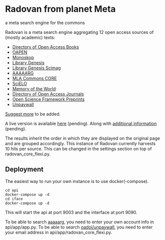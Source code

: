 # Radovan from planet Meta
a meta search engine for the commons

Radovan is a meta search engine aggregating 12 open access sources of (mostly academic) texts:

- [Directory of Open Access Books](https://www.doabooks.org/)
- [OAPEN](http://www.oapen.org/home)
- [Monoskop](https://monoskop.org/Monoskop)
- [Library Genesis](http://gen.lib.rus.ec/)
- [Library Genesis Scimag](http://gen.lib.rus.ec/scimag/index.php)
- [AAAAARG](http://aaaaarg.fail)
- [MLA Commons CORE](https://mla.hcommons.org/deposits)
- [SciELO](http://www.scielo.org/)
- [Memory of the World](http://library.memoryoftheworld.org)
- [Directory of Open Access Journals](https://doaj.org/)
- [Open Science Framework Preprints](https://osf.io/search/)
- [Unpaywall](https://unpaywall.org/data)

[Suggest more](https://pad.riseup.net/p/radovan_sources-keep) to be added.

A live version is available [here](#) (pending). Along with [additional information](#) (pending).

The results inherit the order in which they are displayed on the original page and are grouped accordingly. This instance of Radovan currently harvests 10 hits per source. This can be changed in the settings section on top of radovan_core_flexi.py.

## Deployment

The easiest way to run your own instance is to use docker(-compose).

```
cd api
docker-compose up -d
cd iface
docker-compose up -d
```

This will start the api at port 9003 and the interface at port 9090.

To be able to search [aaaaarg](https://aaaaarg.fail/), you need to enter your own account info in api/app/app.py.
To be able to search [oadoi/unpaywall](https://api.unpaywall.org/v2/), you need to enter your email address in api/app/radovan_core_flexi.py.
